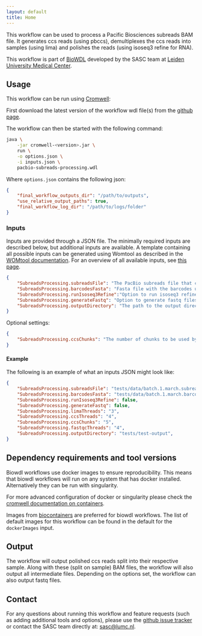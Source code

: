```yaml
---
layout: default
title: Home
---
```


This workflow can be used to process a Pacific Biosciences subreads BAM file.
It generates ccs reads (using pbccs), demultiplexes the ccs reads into samples
(using lima) and polishes the reads (using isoseq3 refine for RNA).

This workflow is part of [BioWDL](https://biowdl.github.io/)
developed by the SASC team
at [Leiden University Medical Center](https://www.lumc.nl/).

## Usage
This workflow can be run using
[Cromwell](http://cromwell.readthedocs.io/en/stable/):

First download the latest version of the workflow wdl file(s)
from the
[github page](https://github.com/biowdl/PacBio-subreads-processing).

The workflow can then be started with the following command:
```bash
java \
    -jar cromwell-<version>.jar \
    run \
    -o options.json \
    -i inputs.json \
    pacbio-subreads-processing.wdl
```

Where `options.json` contains the following json:
```json
{
    "final_workflow_outputs_dir": "/path/to/outputs",
    "use_relative_output_paths": true,
    "final_workflow_log_dir": "/path/to/logs/folder"
}
```

### Inputs
Inputs are provided through a JSON file. The minimally required inputs are
described below, but additional inputs are available.
A template containing all possible inputs can be generated using
Womtool as described in the
[WOMtool documentation](http://cromwell.readthedocs.io/en/stable/WOMtool/).
For an overview of all available inputs, see [this page](./inputs.html).

```json
{
    "SubreadsProcessing.subreadsFile": "The PacBio subreads file that contains the raw PacBio reads.",
    "SubreadsProcessing.barcodesFasta": "Fasta file with the barcodes used in the PacBio experiment.",
    "SubreadsProcessing.runIsoseq3Refine":"Option to run isoseq3 refine for de-novo transcript reconstruction.",
    "SubreadsProcessing.generateFastq": "Option to generate fastq files from demultiplexed bam files.",
    "SubreadsProcessing.outputDirectory": "The path to the output directory."
}
```

Optional settings:
```json
{
    "SubreadsProcessing.ccsChunks": "The number of chunks to be used by ccs."
}
```

#### Example
The following is an example of what an inputs JSON might look like:
```json
{
    "SubreadsProcessing.subreadsFile": "tests/data/batch.1.march.subreads.bam",
    "SubreadsProcessing.barcodesFasta": "tests/data/batch.1.march.barcodes.fasta",
    "SubreadsProcessing.runIsoseq3Refine": false,
    "SubreadsProcessing.generateFastq": false,
    "SubreadsProcessing.limaThreads": "3",
    "SubreadsProcessing.ccsThreads": "4",
    "SubreadsProcessing.ccsChunks": "5",
    "SubreadsProcessing.fastqcThreads": "4",
    "SubreadsProcessing.outputDirectory": "tests/test-output",
}
```

## Dependency requirements and tool versions
Biowdl workflows use docker images to ensure reproducibility. This
means that biowdl workflows will run on any system that has docker
installed. Alternatively they can be run with singularity.

For more advanced configuration of docker or singularity please check
the [cromwell documentation on containers](
https://cromwell.readthedocs.io/en/stable/tutorials/Containers/).

Images from [biocontainers](https://biocontainers.pro) are preferred for
biowdl workflows. The list of default images for this workflow can be
found in the default for the `dockerImages` input.

## Output
The workflow will output polished ccs reads split into their respective sample.
Along with these (split on sample) BAM files, the workflow will also output all
intermediate files. Depending on the options set, the workflow can also output
fastq files.

## Contact
<p>
  <!-- Obscure e-mail address for spammers -->
For any questions about running this workflow and feature requests (such as
adding additional tools and options), please use the
<a href='https://github.com/biowdl/PacBio-subreads-processing/issues'>github issue tracker</a>
or contact the SASC team directly at: 
<a href='&#109;&#97;&#105;&#108;&#116;&#111;&#58;&#115;&#97;&#115;&#99;&#64;&#108;&#117;&#109;&#99;&#46;&#110;&#108;'>
&#115;&#97;&#115;&#99;&#64;&#108;&#117;&#109;&#99;&#46;&#110;&#108;</a>.
</p>
